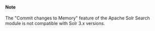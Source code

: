 <div class="alert alert-info" role="alert">
<h4 class="info">Note</h4>
<p markdown="1">The "Commit changes to Memory" feature of the Apache Solr Search module is not compatible with Solr 3.x versions.</p>
</div>
